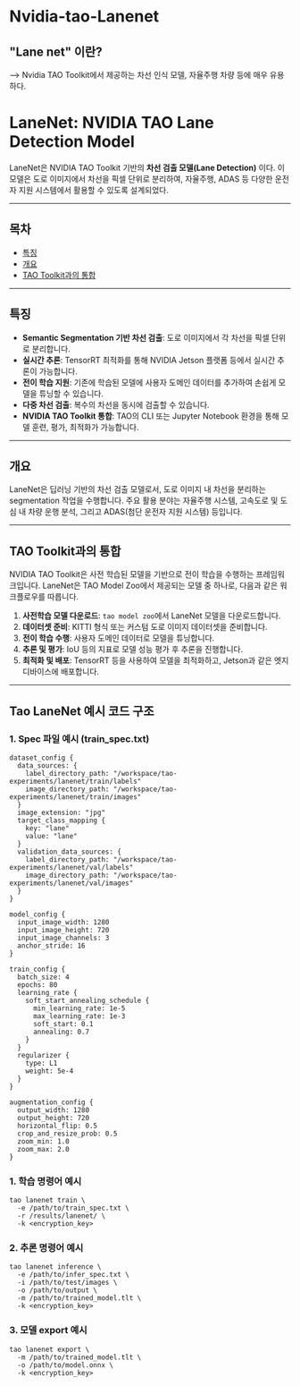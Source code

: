 # Nvidia-tao-Lanenet
## "Lane net" 이란?
--> Nvidia TAO Toolkit에서 제공하는 차선 인식 모델, 자율주행 차량 등에 매우 유용하다.
# LaneNet: NVIDIA TAO Lane Detection Model

LaneNet은 NVIDIA TAO Toolkit 기반의 **차선 검출 모델(Lane Detection)** 이다. 이 모델은 도로 이미지에서 차선을 픽셀 단위로 분리하여, 자율주행, ADAS 등 다양한 운전자 지원 시스템에서 활용할 수 있도록 설계되었다.

---

## 목차

- [특징](#%ED%8A%B9%EC%A7%95)
- [개요](#%EA%B0%9C%EC%9A%94)
- [TAO Toolkit과의 통합](#tao-toolkit%EC%99%80%EC%9D%98-%ED%86%B5%ED%95%A9)

---

## 특징

- **Semantic Segmentation 기반 차선 검출**: 도로 이미지에서 각 차선을 픽셀 단위로 분리합니다.
- **실시간 추론**: TensorRT 최적화를 통해 NVIDIA Jetson 플랫폼 등에서 실시간 추론이 가능합니다.
- **전이 학습 지원**: 기존에 학습된 모델에 사용자 도메인 데이터를 추가하여 손쉽게 모델을 튜닝할 수 있습니다.
- **다중 차선 검출**: 복수의 차선을 동시에 검출할 수 있습니다.
- **NVIDIA TAO Toolkit 통합**: TAO의 CLI 또는 Jupyter Notebook 환경을 통해 모델 훈련, 평가, 최적화가 가능합니다.

---

## 개요

LaneNet은 딥러닝 기반의 차선 검출 모델로서, 도로 이미지 내 차선을 분리하는 segmentation 작업을 수행합니다. 주요 활용 분야는 자율주행 시스템, 고속도로 및 도심 내 차량 운행 분석, 그리고 ADAS(첨단 운전자 지원 시스템) 등입니다.

---

## TAO Toolkit과의 통합

NVIDIA TAO Toolkit은 사전 학습된 모델을 기반으로 전이 학습을 수행하는 프레임워크입니다. LaneNet은 TAO Model Zoo에서 제공되는 모델 중 하나로, 다음과 같은 워크플로우를 따릅니다.

1. **사전학습 모델 다운로드**: `tao model zoo`에서 LaneNet 모델을 다운로드합니다.
2. **데이터셋 준비**: KITTI 형식 또는 커스텀 도로 이미지 데이터셋을 준비합니다.
3. **전이 학습 수행**: 사용자 도메인 데이터로 모델을 튜닝합니다.
4. **추론 및 평가**: IoU 등의 지표로 모델 성능 평가 후 추론을 진행합니다.
5. **최적화 및 배포**: TensorRT 등을 사용하여 모델을 최적화하고, Jetson과 같은 엣지 디바이스에 배포합니다.

---
## Tao LaneNet 예시 코드 구조 

### 1. Spec 파일 예시 (train_spec.txt)
```
dataset_config {
  data_sources: {
    label_directory_path: "/workspace/tao-experiments/lanenet/train/labels"
    image_directory_path: "/workspace/tao-experiments/lanenet/train/images"
  }
  image_extension: "jpg"
  target_class_mapping {
    key: "lane"
    value: "lane"
  }
  validation_data_sources: {
    label_directory_path: "/workspace/tao-experiments/lanenet/val/labels"
    image_directory_path: "/workspace/tao-experiments/lanenet/val/images"
  }
}

model_config {
  input_image_width: 1280
  input_image_height: 720
  input_image_channels: 3
  anchor_stride: 16
}

train_config {
  batch_size: 4
  epochs: 80
  learning_rate {
    soft_start_annealing_schedule {
      min_learning_rate: 1e-5
      max_learning_rate: 1e-3
      soft_start: 0.1
      annealing: 0.7
    }
  }
  regularizer {
    type: L1
    weight: 5e-4
  }
}

augmentation_config {
  output_width: 1280
  output_height: 720
  horizontal_flip: 0.5
  crop_and_resize_prob: 0.5
  zoom_min: 1.0
  zoom_max: 2.0
}
```

### 1. 학습 명령어 예시 
```
tao lanenet train \
  -e /path/to/train_spec.txt \
  -r /results/lanenet/ \
  -k <encryption_key>
```

### 2. 추론 명령어 예시
```
tao lanenet inference \
  -e /path/to/infer_spec.txt \
  -i /path/to/test/images \
  -o /path/to/output \
  -m /path/to/trained_model.tlt \
  -k <encryption_key>
```

### 3. 모델 export 예시
```
tao lanenet export \
  -m /path/to/trained_model.tlt \
  -o /path/to/model.onnx \
  -k <encryption_key>
```



